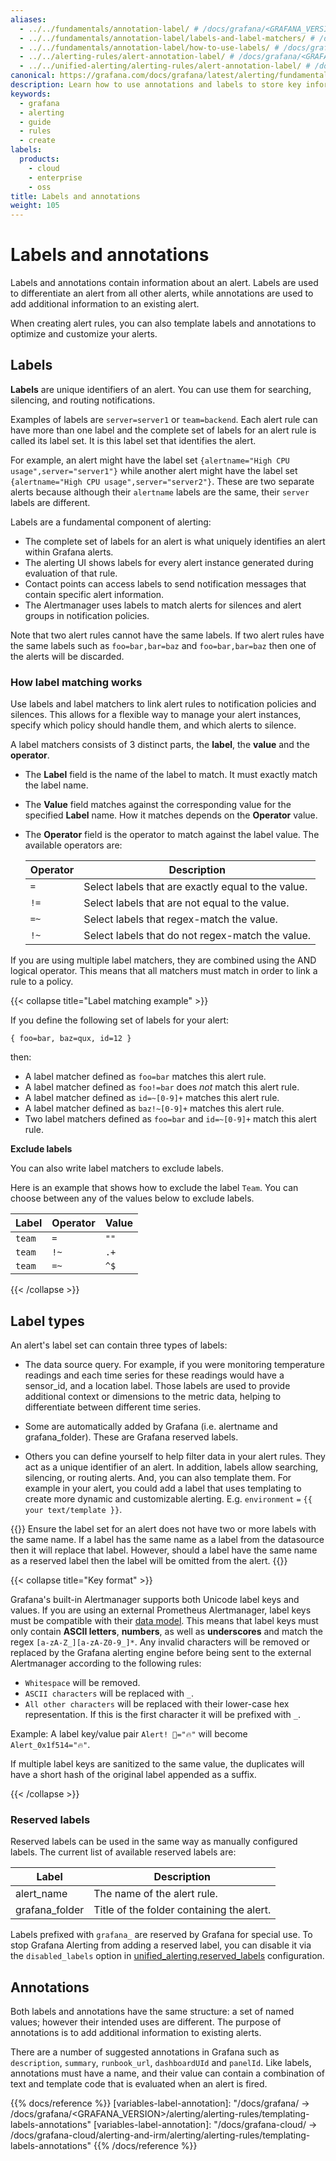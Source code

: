 ```yaml
---
aliases:
  - ../../fundamentals/annotation-label/ # /docs/grafana/<GRAFANA_VERSION>/alerting/fundamentals/annotation-label/
  - ../../fundamentals/annotation-label/labels-and-label-matchers/ # /docs/grafana/<GRAFANA_VERSION>/alerting/fundamentals/annotation-label/labels-and-label-matchers/
  - ../../fundamentals/annotation-label/how-to-use-labels/ # /docs/grafana/<GRAFANA_VERSION>/alerting/fundamentals/annotation-label/how-to-use-labels/
  - ../../alerting-rules/alert-annotation-label/ # /docs/grafana/<GRAFANA_VERSION>/alerting/alerting-rules/alert-annotation-label/
  - ../../unified-alerting/alerting-rules/alert-annotation-label/ # /docs/grafana/<GRAFANA_VERSION>/alerting/unified-alerting/alerting-rules/alert-annotation-label/
canonical: https://grafana.com/docs/grafana/latest/alerting/fundamentals/alert-rules/annotation-label/
description: Learn how to use annotations and labels to store key information about alerts
keywords:
  - grafana
  - alerting
  - guide
  - rules
  - create
labels:
  products:
    - cloud
    - enterprise
    - oss
title: Labels and annotations
weight: 105
---
```


# Labels and annotations

Labels and annotations contain information about an alert. Labels are used to differentiate an alert from all other alerts, while annotations are used to add additional information to an existing alert.

When creating alert rules, you can also template labels and annotations to optimize and customize your alerts.

## Labels

**Labels** are unique identifiers of an alert. You can use them for searching, silencing, and routing notifications.

Examples of labels are `server=server1` or `team=backend`. Each alert rule can have more than one label and the complete set of labels for an alert rule is called its label set. It is this label set that identifies the alert.

For example, an alert might have the label set `{alertname="High CPU usage",server="server1"}` while another alert might have the label set `{alertname="High CPU usage",server="server2"}`. These are two separate alerts because although their `alertname` labels are the same, their `server` labels are different.

Labels are a fundamental component of alerting:

- The complete set of labels for an alert is what uniquely identifies an alert within Grafana alerts.
- The alerting UI shows labels for every alert instance generated during evaluation of that rule.
- Contact points can access labels to send notification messages that contain specific alert information.
- The Alertmanager uses labels to match alerts for silences and alert groups in notification policies.

Note that two alert rules cannot have the same labels. If two alert rules have the same labels such as `foo=bar,bar=baz` and `foo=bar,bar=baz` then one of the alerts will be discarded.

### How label matching works

Use labels and label matchers to link alert rules to notification policies and silences. This allows for a flexible way to manage your alert instances, specify which policy should handle them, and which alerts to silence.

A label matchers consists of 3 distinct parts, the **label**, the **value** and the **operator**.

- The **Label** field is the name of the label to match. It must exactly match the label name.

- The **Value** field matches against the corresponding value for the specified **Label** name. How it matches depends on the **Operator** value.

- The **Operator** field is the operator to match against the label value. The available operators are:

  | Operator | Description                                        |
  | -------- | -------------------------------------------------- |
  | `=`      | Select labels that are exactly equal to the value. |
  | `!=`     | Select labels that are not equal to the value.     |
  | `=~`     | Select labels that regex-match the value.          |
  | `!~`     | Select labels that do not regex-match the value.   |

If you are using multiple label matchers, they are combined using the AND logical operator. This means that all matchers must match in order to link a rule to a policy.

{{< collapse title="Label matching example" >}}

If you define the following set of labels for your alert:

`{ foo=bar, baz=qux, id=12 }`

then:

- A label matcher defined as `foo=bar` matches this alert rule.
- A label matcher defined as `foo!=bar` does _not_ match this alert rule.
- A label matcher defined as `id=~[0-9]+` matches this alert rule.
- A label matcher defined as `baz!~[0-9]+` matches this alert rule.
- Two label matchers defined as `foo=bar` and `id=~[0-9]+` match this alert rule.

**Exclude labels**

You can also write label matchers to exclude labels.

Here is an example that shows how to exclude the label `Team`. You can choose between any of the values below to exclude labels.

| Label  | Operator | Value |
| ------ | -------- | ----- |
| `team` | `=`      | `""`  |
| `team` | `!~`     | `.+`  |
| `team` | `=~`     | `^$`  |

{{< /collapse >}}

## Label types

An alert's label set can contain three types of labels:

- The data source query. For example, if you were monitoring temperature readings and each time series for these readings would have a sensor_id, and a location label. Those labels are used to provide additional context or dimensions to the metric data, helping to differentiate between different time series.

- Some are automatically added by Grafana (i.e. alertname and grafana_folder). These are Grafana reserved labels.

- Others you can define yourself to help filter data in your alert rules. They act as a unique identifier of an alert. In addition, labels allow searching, silencing, or routing alerts. 
And, you can also template them. For example in your alert, you could add a label that uses templating to create more dynamic and customizable alerting. E.g. `environment` `=` `{{ your text/template }}`.

{{<admonition type="note">}}
Ensure the label set for an alert does not have two or more labels with the same name. If a label has the same name as a label from the datasource then it will replace that label. However, should a label have the same name as a reserved label then the label will be omitted from the alert.
{{</admonition>}}

{{< collapse title="Key format" >}}

Grafana's built-in Alertmanager supports both Unicode label keys and values. If you are using an external Prometheus Alertmanager, label keys must be compatible with their [data model](https://prometheus.io/docs/concepts/data_model/#metric-names-and-labels).
This means that label keys must only contain **ASCII letters**, **numbers**, as well as **underscores** and match the regex `[a-zA-Z_][a-zA-Z0-9_]*`.
Any invalid characters will be removed or replaced by the Grafana alerting engine before being sent to the external Alertmanager according to the following rules:

- `Whitespace` will be removed.
- `ASCII characters` will be replaced with `_`.
- `All other characters` will be replaced with their lower-case hex representation. If this is the first character it will be prefixed with `_`.

Example: A label key/value pair `Alert! 🔔="🔥"` will become `Alert_0x1f514="🔥"`.

If multiple label keys are sanitized to the same value, the duplicates will have a short hash of the original label appended as a suffix.

{{< /collapse >}}

### Reserved labels

Reserved labels can be used in the same way as manually configured labels. The current list of available reserved labels are:

| Label          | Description                               |
| -------------- | ----------------------------------------- |
| alert_name     | The name of the alert rule.               |
| grafana_folder | Title of the folder containing the alert. |

Labels prefixed with `grafana_` are reserved by Grafana for special use. To stop Grafana Alerting from adding a reserved label, you can disable it via the `disabled_labels` option in [unified_alerting.reserved_labels](/docs/grafana/<GRAFANA_VERSION>/setup-grafana/configure-grafana#unified_alertingreserved_labels) configuration.

## Annotations

Both labels and annotations have the same structure: a set of named values; however their intended uses are different. The purpose of annotations is to add additional information to existing alerts.

There are a number of suggested annotations in Grafana such as `description`, `summary`, `runbook_url`, `dashboardUId` and `panelId`. Like labels, annotations must have a name, and their value can contain a combination of text and template code that is evaluated when an alert is fired.

{{% docs/reference %}}
[variables-label-annotation]: "/docs/grafana/ -> /docs/grafana/<GRAFANA_VERSION>/alerting/alerting-rules/templating-labels-annotations"
[variables-label-annotation]: "/docs/grafana-cloud/ -> /docs/grafana-cloud/alerting-and-irm/alerting/alerting-rules/templating-labels-annotations"
{{% /docs/reference %}}
